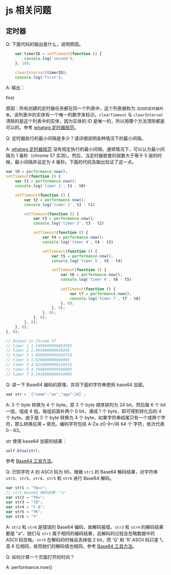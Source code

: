 # js 相关问题

## 定时器

Q: 下面代码的输出是什么，说明原因。

```js
    var timerID = setTimeout(function () {
        console.log('second');
    }, 10);

    clearInterval(timerID);
    console.log('first');
```

A: 输出：

first

原因：所有创建的定时器任务都在同一个列表中，这个列表被称为 `活动的定时器列表`。该列表中的实体有一个唯一的数字来标识。`clearTimeout` 与 `clearInterval` 清除的是这个列表中的实体，因为实体的 ID 是唯一的，所以用哪个方法清除都是可以的。参考 [whatwg 定时器规范][whatwg timers]。


Q: 定时器执行的最小间隔是多少？请详细说明各种情况下的最小间隔。

A: [whatwg 定时器规范][whatwg timers] 没有规定执行的最小间隔，通常情况下，可以认为最小间隔为 1 毫秒（chrome 57 实测）。然后，当定时器嵌套的层数大于等于 5 层的时候，最小间隔并设定为 4 毫秒。下面的代码及输出验证了这一点。

```js
var t0 = performance.now();
setTimeout(function () {
    var t1 = performance.now();
    console.log('timer 1', t1 - t0)

    setTimeout(function () {
        var t2 = performance.now();
        console.log('timer 2', t2 - t1)

        setTimeout(function () {
            var t3 = performance.now();
            console.log('timer 3', t3 - t2)

            setTimeout(function () {
                var t4 = performance.now();
                console.log('timer 4', t4 - t3)

                setTimeout(function () {
                    var t5 = performance.now();
                    console.log('timer 5', t5 - t4)

                    setTimeout(function () {
                        var t6 = performance.now();
                        console.log('timer 6', t6 - t5)
                        
                        setTimeout(function () {
                            var t7 = performance.now();
                            console.log('timer 7', t7 - t6)
                        }, 0);
                    }, 0);
                }, 0);
            }, 0);
        }, 0);
    }, 0);
}, 0);

// Output in Chrome 57
// timer 1 1.5499999999883585
// timer 2 2.095000000030268
// timer 3 1.8999999999650754
// timer 4 1.820000000006985
// timer 5 4.8250000000116415
// timer 6 4.7049999999580905
// timer 7 5.5450000000419095
```


Q: 讲一下 Base64 编码的原理，并将下面的字符串使用 base64 加密。

```js
var str = `{"name":"wx","age":24}`;
```

A: 3 个 byte 转换为 4 个 byte。原 3 个 byte 顺序排列为 24 bit，然后每 6 个 bit 一组，组成 4 组。每组前面补两个 0 bit，凑成 1 个 byte，即可得到转化后的 4 个 byte。由于是 3 个 byte 转换为 4 个 byte，如果字符串结尾只有一个或两个字符，那么转换后用 `=` 填充。编码字符包括 A-Za-z0-9+/共 64 个 字符，依次代表 0 - 63。

str 使用 base64 加密的结果：

```js
self.btoa(str);
```

参考 [Base64 工具方法][whatwg base64]。


Q: 已知字符 A 的 ASCII 码为 65，根据 `str1` 的 Base64 解码结果，对字符串 `str2`、`str3`、`str4`、`str5` 和 `str6` 进行 Base64 解码。

```js
var str1 = "YQ==";
// str1 Base64 解码结果："a"
var str2 = "YQ=";
var str3 = "YQ";
var str4 = "Y Q";
var str5 = "YR";
var str6 = "Y"
```

A: `str2` 和 `str6` 是错误的 Base64 编码，故解码报错。`str3` 和 `str4` 的解码结果都是 "a"，她们与 `str1` 属于相同的编码结果，且解码的过程会忽略数据中的 ASCII 码空格。`str5` 在解码的时候会丢掉低 2 bit，而 'Q' 和 'R' ASCII 码只差 1，高 6 位相同，故而她们的解码值也相同。参考 [Base64 工具方法][whatwg base64]。


Q:  如何计算一个页面打开的时间？

A: performance.now()



<!-- Links -->
[whatwg timers]: https://html.spec.whatwg.org/multipage/webappapis.html#timers
[whatwg base64]: https://html.spec.whatwg.org/multipage/webappapis.html#atob